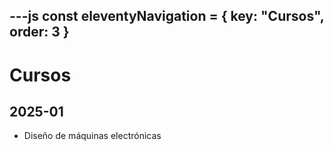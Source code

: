 ---js
const eleventyNavigation = {
 key: "Cursos",
 order: 3
}
---

# Cursos

## 2025-01

* Diseño de máquinas electrónicas
